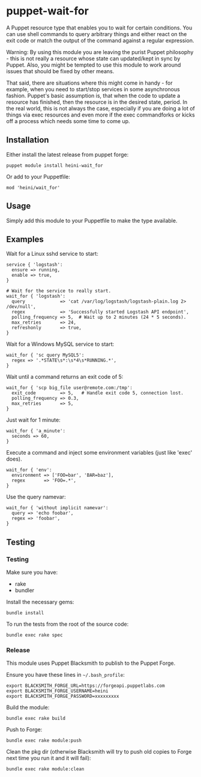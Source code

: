 # puppet-wait-for

A Puppet resource type that enables you to wait for certain conditions. You can use shell commands to query arbitrary things and either react on the exit code or match the output of the command against a regular expression.

Warning: By using this module you are leaving the purist Puppet philosophy - this is not really a resource whose state can updated/kept in sync by Puppet. Also, you might be tempted to use this module to work around issues that should be fixed by other means.

That said, there are situations where this might come in handy - for example, when you need to start/stop services in some asynchronous fashion. Puppet's basic assumption is, that when the code to update a resource has finished, then the resource is in the desired state, period. In the real world, this is not always the case, especially if you are doing a lot of things via exec resources and even more if the exec commandforks or kicks off a process which needs some time to come up.

## Installation

Either install the latest release from puppet forge:

~~~ text
puppet module install heini-wait_for
~~~

Or add to your Puppetfile:

~~~ text
mod 'heini/wait_for'
~~~

## Usage

Simply add this module to your Puppetfile to make the type available.

## Examples

Wait for a Linux sshd service to start:

~~~ puppet
service { 'logstash':
  ensure => running,
  enable => true,
}

# Wait for the service to really start.
wait_for { 'logstash':
  query             => 'cat /var/log/logstash/logstash-plain.log 2> /dev/null',
  regex             => 'Successfully started Logstash API endpoint',
  polling_frequency => 5,  # Wait up to 2 minutes (24 * 5 seconds).
  max_retries       => 24,
  refreshonly       => true,
}
~~~

Wait for a Windows MySQL service to start:

~~~ puppet
wait_for { 'sc query MySQL5':
  regex => '.*STATE\s*:\s*4\s*RUNNING.*',
}
~~~

Wait until a command returns an exit code of 5:

~~~ puppet
wait_for { 'scp big_file user@remote.com:/tmp':
  exit_code         => 5,   # Handle exit code 5, connection lost.
  polling_frequency => 0.3,
  max_retries       => 5,
}
~~~

Just wait for 1 minute:

~~~ puppet
wait_for { 'a_minute':
  seconds => 60,
}
~~~

Execute a command and inject some environment variables (just like 'exec' does).

~~~ puppet
wait_for { 'env':
  environment => ['FOO=bar', 'BAR=baz'],
  regex       => 'FOO=.*',
}
~~~

Use the query namevar:

~~~ puppet
wait_for { 'without implicit namevar':
  query => 'echo foobar',
  regex => 'foobar',
}
~~~

## Testing

### Testing

Make sure you have:

* rake
* bundler

Install the necessary gems:

~~~ text
bundle install
~~~

To run the tests from the root of the source code:

~~~ text
bundle exec rake spec
~~~

### Release

This module uses Puppet Blacksmith to publish to the Puppet Forge.

Ensure you have these lines in `~/.bash_profile`:

~~~ text
export BLACKSMITH_FORGE_URL=https://forgeapi.puppetlabs.com
export BLACKSMITH_FORGE_USERNAME=heini
export BLACKSMITH_FORGE_PASSWORD=xxxxxxxxx
~~~

Build the module:

~~~ text
bundle exec rake build
~~~

Push to Forge:

~~~ text
bundle exec rake module:push
~~~

Clean the pkg dir (otherwise Blacksmith will try to push old copies to Forge next time you run it and it will fail):

~~~ text
bundle exec rake module:clean
~~~
